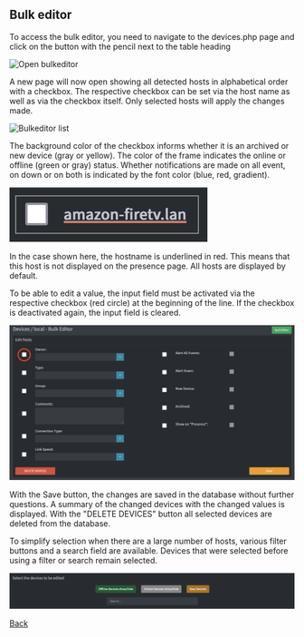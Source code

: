 ## Bulk editor

To access the bulk editor, you need to navigate to the devices.php page and click on the button with the pencil next to the table heading

![Open bulkeditor][open_bulkeditor]

A new page will now open showing all detected hosts in alphabetical order with a checkbox. The respective checkbox can be set via the host name as well as via the checkbox itself. Only selected hosts will apply the changes made.

![Bulkeditor list][bulkeditor_list]

The background color of the checkbox informs whether it is an archived or new device (gray or yellow). The color of the frame indicates the online or offline (green or gray) status. Whether notifications are made on all event, on down or on both is indicated by the font color (blue, red, gradient).

![Show on Presence Page][show_PresencePage]

In the case shown here, the hostname is underlined in red. This means that this host is not displayed on the presence page. All hosts are displayed by default.

To be able to edit a value, the input field must be activated via the respective checkbox (red circle) at the beginning of the line. If the checkbox is deactivated again, the input field is cleared.

![Bulkeditor enable field][Enable_field]

With the Save button, the changes are saved in the database without further questions. A summary of the changed devices with the changed values is displayed. With the "DELETE DEVICES" button all selected devices are deleted from the database.

To simplify selection when there are a large number of hosts, various filter buttons and a search field are available. Devices that were selected before using a filter or search remain selected.

![Filter Buttons][Filter_Buttons]

[Back](https://github.com/leiweibau/Pi.Alert#front)

[open_bulkeditor]:    https://raw.githubusercontent.com/leiweibau/Pi.Alert/assets/bulkeditor_open.png           "Open bulkeditor"
[bulkeditor_list]:    https://raw.githubusercontent.com/leiweibau/Pi.Alert/assets/bulkeditor_list.png           "Bulkeditor list"
[Enable_field]:       https://raw.githubusercontent.com/leiweibau/Pi.Alert/assets/bulkeditor_enable_field.png   "Bulkeditor enable field"
[show_PresencePage]:  https://raw.githubusercontent.com/leiweibau/Pi.Alert/assets/bulkeditor_001.png            "Show on Presence Page"
[Filter_Buttons]:  https://raw.githubusercontent.com/leiweibau/Pi.Alert/assets/bulkeditor_002.png               "Filter Buttons"

